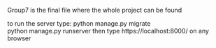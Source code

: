 Group7 is the final file where the whole project can be found

to run the server type:
python manage.py migrate  
python manage.py runserver
then type https://localhost:8000/ on any browser
